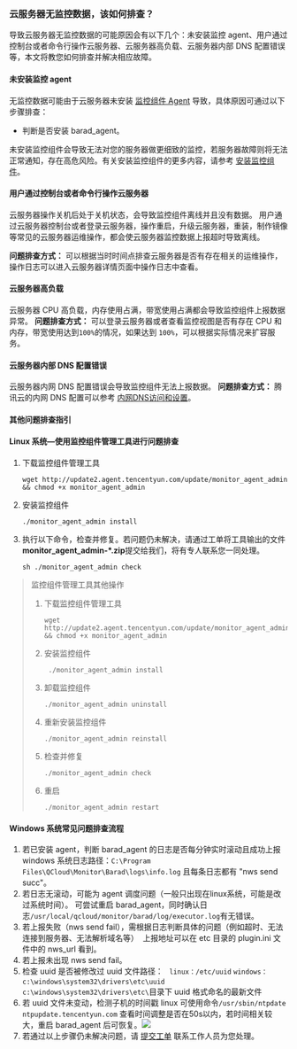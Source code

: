 ### 云服务器无监控数据，该如何排查？

导致云服务器无监控数据的可能原因会有以下几个：未安装监控 agent、用户通过控制台或者命令行操作云服务器、云服务器高负载、云服务器内部 DNS 配置错误等，本文将教您如何排查并解决相应故障。

#### 未安装监控 agent
无监控数据可能由于云服务器未安装 [监控组件 Agent](https://cloud.tencent.com/doc/product/248/2258) 导致，具体原因可通过以下步骤排查：
- 判断是否安装 barad_agent。

未安装监控组件会导致无法对您的服务器做更细致的监控，若服务器故障则将无法正常通知，存在高危风险。有关安装监控组件的更多内容，请参考 [安装监控组件](https://cloud.tencent.com/document/product/248/6211)。

#### 用户通过控制台或者命令行操作云服务器
云服务器操作关机后处于关机状态，会导致监控组件离线并且没有数据。
用户通过云服务器控制台或者登录云服务器，操作重启，升级云服务器，重装，制作镜像等常见的云服务器运维操作，都会使云服务器监控数据上报超时导致离线。

**问题排查方式：** 可以根据当时时间点排查云服务器是否有存在相关的运维操作，操作日志可以进入云服务器详情页面中操作日志中查看。


#### 云服务器高负载
云服务器 CPU 高负载，内存使用占满，带宽使用占满都会导致监控组件上报数据异常。
**问题排查方式：** 可以登录云服务器或者查看监控视图是否有存在 CPU 和内存，带宽使用达到`100%`的情况，如果达到 `100%`，可以根据实际情况来扩容服务。

####  云服务器内部 DNS 配置错误
云服务器内网 DNS 配置错误会导致监控组件无法上报数据。
**问题排查方式：** 腾讯云的内网 DNS 配置可以参考 [内网DNS访问和设置](https://cloud.tencent.com/document/product/213/5225#dns-.E6.9C.8D.E5.8A.A1.E5.99.A8.E5.9C.B0.E5.9D.80)。

#### 其他问题排查指引

#### Linux 系统—使用监控组件管理工具进行问题排查

1. 下载监控组件管理工具
   ```
   wget http://update2.agent.tencentyun.com/update/monitor_agent_admin && chmod +x monitor_agent_admin
   ```
2. 安装监控组件
   ```
   ./monitor_agent_admin install
   ```
3. 执行以下命令，检查并修复。若问题仍未解决，请通过工单将工具输出的文件**monitor_agent_admin-\*.zip**提交给我们，将有专人联系您一同处理。
   ```
   sh ./monitor_agent_admin check
   ```
> 监控组件管理工具其他操作
>
> 1. 下载监控组件管理工具
>    ```
>    wget http://update2.agent.tencentyun.com/update/monitor_agent_admin && chmod +x monitor_agent_admin
>    ```
> 2. 安装监控组件
>    ```
>     ./monitor_agent_admin install
>    ```
> 3. 卸载监控组件
>    ```
>    ./monitor_agent_admin uninstall
>    ```
> 4. 重新安装监控组件
>    ```
>    ./monitor_agent_admin reinstall
>    ```
> 5. 检查并修复
>    ```
>    ./monitor_agent_admin check
>    ```
> 6. 重启
>    ```
>    ./monitor_agent_admin restart
>    ```


#### Windows 系统常见问题排查流程

1. 若已安装 agent，判断 barad_agent 的日志是否每分钟实时滚动且成功上报 
windows 系统日志路径：`C:\Program Files\QCloud\Monitor\Barad\logs\info.log`
且每条日志都有 "nws send succ"。
2. 若日志无滚动，可能为 agent 调度问题（一般只出现在linux系统，可能是改过系统时间）。
   可尝试重启 barad_agent，同时确认日志`/usr/local/qcloud/monitor/barad/log/executor.log`有无错误。
3. 若上报失败（nws send fail），需根据日志判断具体的问题（例如超时、无法连接到服务器、无法解析域名等） 
   上报地址可以在 etc 目录的 plugin.ini 文件中的 nws_url 看到。
4. 若上报未出现 nws send fail。
  1. 检查 uuid 是否被修改过
   uuid 文件路径：
` linux：/etc/uuid`
 `windows：c:\windows\system32\drivers\etc\uuid`
` c:\windows\system32\drivers\etc\`目录下 uuid 格式命名的最新文件
   2. 若 uuid 文件未变动，检测子机的时间戳
    linux 可使用命令`/usr/sbin/ntpdate ntpupdate.tencentyun.com` 查看时间调整是否在50s以内，若时间相关较大，重启 barad_agent 后可恢复。![](https://main.qcloudimg.com/raw/2be108329ee18a199ae1d5b28a571460.png)
5. 若通过以上步骤仍未解决问题，请 [提交工单](https://console.cloud.tencent.com/workorder/category) 联系工作人员为您处理。
